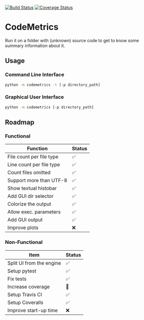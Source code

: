 [![Build Status](https://travis-ci.org/adrsta/CodeMetrics.png?branch=master)](http://travis-ci.org/adrsta/CodeMetrics?branch=master)
[![Coverage Status](https://coveralls.io/repos/github/adrsta/CodeMetrics/badge.svg?branch=master)](https://coveralls.io/github/adrsta/CodeMetrics?branch=master)

# CodeMetrics
Run it on a folder with (unknown) source code to get to know some summary information about it.

## Usage

### Command Line Interface
```bash
python -m codemetrics -t [-p directory_path]
```

### Graphical User Interface
```bash
python -m codemetrics [-p directory_path]
```

## Roadmap

### Functional

Function                 | Status
-------------------------|--------------------
File count per file type | :white_check_mark:
Line count per file type | :white_check_mark:
Count files omitted      | :white_check_mark:
Support more than UTF-8  | :white_check_mark:
Show textual histobar    | :white_check_mark:
Add GUI dir selector     | :white_check_mark:
Colorize the output      | :white_check_mark:
Allow exec. parameters   | :white_check_mark:
Add GUI output           | :white_check_mark:
Improve plots            | :x:

### Non-Functional

Item                        | Status
----------------------------|--------------------
Split UI from the engine    | :white_check_mark:
Setup pytest                | :white_check_mark:
Fix tests                   | :white_check_mark:
Increase coverage           | :construction:
Setup Travis CI             | :white_check_mark:
Setup Coveralls             | :white_check_mark:
Improve start-up time       | :x:
